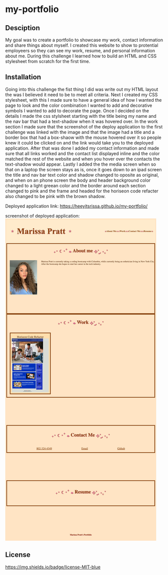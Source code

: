 # my-portfolio

## Desciption
My goal was to create a portfolio to showcase my work, contact information and share things about myself. I created this website to show to protential employeers so they can see my work, resume, and personal information about me. During this challenge I learned how to build an HTML and CSS stylesheet from scratch for the first time.

## Installation 
 Going into this challenge the fist thing I did was write out my HTML layout the was I
 believed it need to be to meet all criteria. Next I created my CSS stylesheet, with this I made sure to have a general idea of how I wanted the page to look and the color combination I wanted to add and decorative symbols I wanted to add to decorate the page. Once I decided on the details I made the css stylsheet starting with the title being my name and the nav bar that had a text-shadow when it was hovered over. In the work section I made sure that the screenshot of the deploy application to the first challenge was linked with the image and that the image had a title and a border box that had a box-shaow with the mouse hovered over it so people knew it could be clicked on and the link would take you to the deployed application. After that was done I added my contact information and made sure that all links worked and the contact list displayed inline and the color matched the rest of the website and when you hover over the contacts the text-shadow would appear. Lastly I added the the media screen when so that on a laptop the screen stays as is, once it goes down to an ipad screen the title and nav bar text color and shadow changed to oposite as original, and when on an phone screen the body and header background color changed to a light greean color and the border around each section changed to pink and the frame and headed for the horiseon code refacter also changed to be pink with the brown shadow.

 Deployed application link: https://heeyitsrissa.github.io/my-portfolio/

 screenshot of deployed application: ![Alt text](assets/images/screenshot-of-deployed-application.png)

 ## License 
 https://img.shields.io/badge/license-MIT-blue